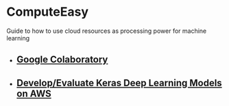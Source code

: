 # ComputeEasy
Guide to how to use cloud resources as processing power for machine learning

- ## [Google Colaboratory](https://github.com/PakistanAI/ComputeEasy/tree/master/CoLab)
- ## [Develop/Evaluate Keras Deep Learning Models on AWS](https://github.com/PakistanAI/ComputeEasy/tree/master/Keras%20Deep%20Learning%20Models%20on%20AWS)
